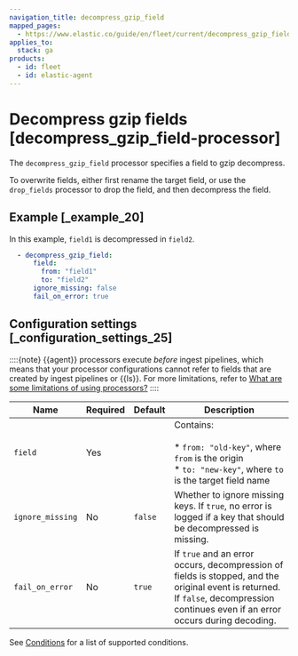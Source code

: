 ```yaml
---
navigation_title: decompress_gzip_field
mapped_pages:
  - https://www.elastic.co/guide/en/fleet/current/decompress_gzip_field-processor.html
applies_to:
  stack: ga
products:
  - id: fleet
  - id: elastic-agent
---
```


# Decompress gzip fields [decompress_gzip_field-processor]


The `decompress_gzip_field` processor specifies a field to gzip decompress.

To overwrite fields, either first rename the target field, or use the `drop_fields` processor to drop the field, and then decompress the field.


## Example [_example_20]

In this example, `field1` is decompressed in `field2`.

```yaml
  - decompress_gzip_field:
      field:
        from: "field1"
        to: "field2"
      ignore_missing: false
      fail_on_error: true
```


## Configuration settings [_configuration_settings_25]

::::{note}
{{agent}} processors execute *before* ingest pipelines, which means that your processor configurations cannot refer to fields that are created by ingest pipelines or {{ls}}. For more limitations, refer to [What are some limitations of using processors?](/reference/fleet/agent-processors.md#limitations)
::::


| Name | Required | Default | Description |
| --- | --- | --- | --- |
| `field` | Yes |  | Contains:<br><br>* `from: "old-key"`, where `from` is the origin<br>* `to: "new-key"`, where `to` is the target field name<br> |
| `ignore_missing` | No | `false` | Whether to ignore missing keys. If `true`, no error is logged if a key that should be decompressed is missing. |
| `fail_on_error` | No | `true` | If `true` and an error occurs, decompression of fields is stopped, and the original event is returned. If `false`, decompression continues even if an error occurs during decoding. |

See [Conditions](/reference/fleet/dynamic-input-configuration.md#conditions) for a list of supported conditions.

